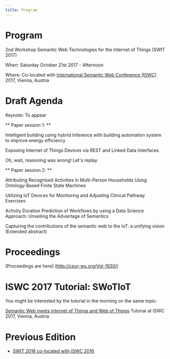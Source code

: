 ```yaml
---
title: Program
---
```

# Program

2nd Workshop Semantic Web Technologies for the Internet of Things (SWIT 2017)

When: Saturday October 21st 2017 - Afternoon

Where: Co-located with [International Semantic Web Conference (ISWC)](https://iswc2017.semanticweb.org/) 2017, Vienna, Austria

# Draft Agenda

Keynote: To appear

** Paper session 1: **

 Intelligent building using hybrid Inference with building automation system to improve energy efficiency

 Exposing Internet of Things Devices via REST and Linked Data Interfaces

 Oh, wait, reasoning was wrong! Let's replay
 
 

** Paper session 2: **

 Attributing Recognised Activities in Multi-Person Households Using Ontology-Based Finite State Machines

 Utilizing IoT Devices for Monitoring and Adjusting Clinical Pathway Exercises

 Activity Duration Prediction of Workflows by using a Data Science Approach: Unveiling the Advantage of Semantics

 Capturing the contributions of the semantic web to the IoT: a unifying vision (Extended abstract)


# Proceedings 

[Proceedings are here] (http://ceur-ws.org/Vol-1930/)


# ISWC 2017 Tutorial: SWoTIoT

You might be interested by the tutorial in the morning on the same topic:

[Semantic Web meets Internet of Things and Web of Things](http://semantic-web-of-things.appspot.com/?p=ISWC2017Tutorial) Tutorial at ISWC 2017, Vienna, Austria


# Previous Edition

* [SWIT 2016 co-located with ISWC 2016](https://swit.smartsdk.eu/)

